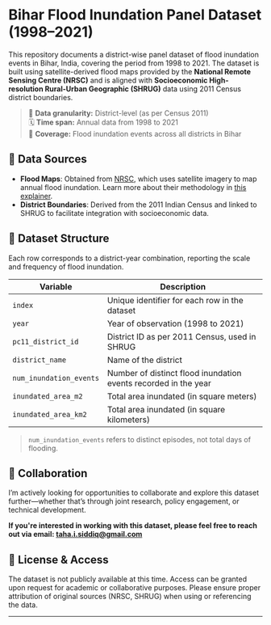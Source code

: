 # Bihar Flood Inundation Panel Dataset (1998–2021)

This repository documents a district-wise panel dataset of flood inundation events in Bihar, India, covering the period from 1998 to 2021. The dataset is built using satellite-derived flood maps provided by the **National Remote Sensing Centre (NRSC)** and is aligned with **Socioeconomic High-resolution Rural-Urban Geographic (SHRUG)** data using 2011 Census district boundaries.

> 📍 **Data granularity:** District-level (as per Census 2011)  
> 🗓️ **Time span:** Annual data from 1998 to 2021  
> 🌊 **Coverage:** Flood inundation events across all districts in Bihar

## 📡 Data Sources

- **Flood Maps**: Obtained from [NRSC](https://bhuvan-app1.nrsc.gov.in/thematic/thematic/index.php), which uses satellite imagery to map annual flood inundation. Learn more about their methodology in [this explainer]([https://bhuvan-app1.nrsc.gov.in/bhuvan_links.php#flood](https://www.nrsc.gov.in/sites/default/files/pdf/ebooks/Chap_12_FloodDisasterManagement_p1.pdf)).
- **District Boundaries**: Derived from the 2011 Indian Census and linked to SHRUG to facilitate integration with socioeconomic data.

## 📁 Dataset Structure

Each row corresponds to a district-year combination, reporting the scale and frequency of flood inundation.

| Variable                | Description                                                                 |
|------------------------|-----------------------------------------------------------------------------|
| `index`                | Unique identifier for each row in the dataset                               |
| `year`                 | Year of observation (1998 to 2021)                                          |
| `pc11_district_id`     | District ID as per 2011 Census, used in SHRUG                               |
| `district_name`        | Name of the district                                                        |
| `num_inundation_events`| Number of distinct flood inundation events recorded in the year             |
| `inundated_area_m2`    | Total area inundated (in square meters)                                     |
| `inundated_area_km2`   | Total area inundated (in square kilometers)                                  |

> `num_inundation_events` refers to distinct episodes, not total days of flooding.

## 🤝 Collaboration

I’m actively looking for opportunities to collaborate and explore this dataset further—whether that’s through joint research, policy engagement, or technical development.

**If you're interested in working with this dataset, please feel free to reach out via email: [taha.i.siddiq@gmail.com](mailto:taha.i.siddiq@gmail.com)**

## 📜 License & Access

The dataset is not publicly available at this time. Access can be granted upon request for academic or collaborative purposes. Please ensure proper attribution of original sources (NRSC, SHRUG) when using or referencing the data.

---
